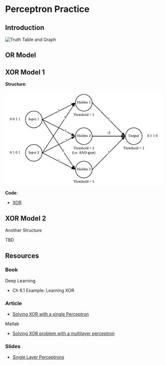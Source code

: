 # Perceptron Practice

## Introduction

![Truth Table and Graph](https://cdn-images-1.medium.com/max/800/1*Tc8UgR_fjI_h0p3y4H9MwA.png)

## OR Model

## XOR Model 1

**Structure**:

![XOR Feed Forward Neural Network](XOR_NeuralNet.png)

**Code**:

* [XOR](XOR_MLP.py)

## XOR Model 2

Another Structure

TBD

## Resources

### Book

Deep Learning

* Ch 6.1 Example: Learning XOR

### Article

* [Solving XOR with a single Perceptron](https://medium.com/@lucaspereira0612/solving-xor-with-a-single-perceptron-34539f395182)

Matlab

* [Solving XOR problem with a multilayer perceptron](http://lab.fs.uni-lj.si/lasin/wp/IMIT_files/neural/nn04_mlp_xor/)

### Slides

* [Single Layer Perceptrons](http://www.cs.stir.ac.uk/courses/ITNP4B/lectures/kms/2-Perceptrons.pdf)
